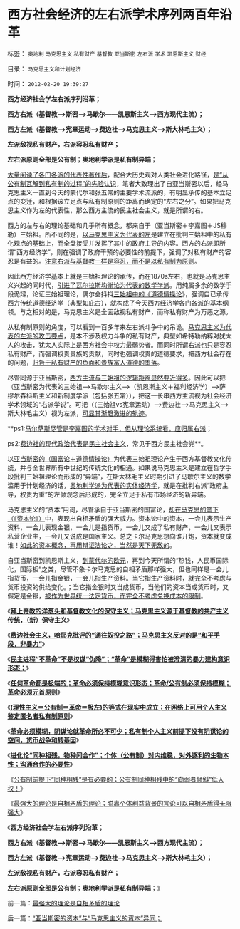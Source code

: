 # 西方社会经济的左右派学术序列两百年沿革

标签： `奥地利` `马克思主义` `私有财产` `基督教` `亚当斯密` `左右派` `学术` `凯恩斯主义` `财经` 

目录： `马克思主义和计划经济`

时间： `2012-02-20 19:39:27`

**西方经济社会学左右派序列沿革；**

**西方右派（基督教——>斯密——>马歇尔——凯恩斯主义——>西方现代主流）；**

**西方左派（基督教——>宪章运动——>费边社——>马克思主义——>斯大林毛主义）；**

**左派敌视私有财产，右派容忍私有财产；**

**左右派原则全部是公有制**；**奥地利学派是私有制异端**；

[大量阅读了各门各派的代表性著作后](../../../2011/8/11/读书读报懂历史，学会旅游看世界.md)，配合大历史观对人类社会进化路径，[是“从公有制瓦解到私有制的过程”的先验认识](../../../2011/5/17/人类发展从公有制走向私有制.md)，笔者大致理出了自亚当斯密以后，经马克思主义一直到今天的蒙代尔和张五常的主要学术流派的，有明显承传的基本立足点的变迁，和根据该立足点与私有制原则的距离而确定的“左右之分”。如果把马克思主义作为左的代表性，那么西方主流的民主社会主义，就是所谓的右。

西方的左与右的理论基础和几乎所有概念，都来自于（亚当斯密＋李嘉图＋JS穆勒）三始祖。所不同的是，[以马克思主义为代表的左](../../../2010/10/31/马克思的《资本论》就是《国富论》中的错误.md)是建立在批判三始祖中的私有化观点的基础上，而全盘接受并发挥了其中的政府主导的内容。西方的右派即所谓“西方经济学”，则在强调了政府干预的必要性的前提下，强调了对私有财产的容忍是有益的。[注意右派与基督教一样是容忍，而不是以私有制为原则](../../../2011/10/7/没有私有制就无所谓民主！基督教通往奴役之路的命运！.md)。

因此西方经济学基本上就是三始祖理论的承传，而在1870s左右，也就是马克思主义兴起的同时代，[引进了瓦尔拉斯均衡论为代表的数学学派](../../../2011/2/12/瓦尔拉斯和门格尔的边际概念完全相反.md)。用纯属多余的数学手段诡辩，论证三始祖理论，偶尔会抖抖[三始祖中的《道德情操论](../../../2009/11/6/斯密的《道德情操论》和君权贵族的道德情操.md)》，强调自已承传西方传统道德经济学（典型如庇古），就构成了今天西方经济学各门各派的基本纲领。与之相对的是，马克思主义是全面敌视私有财产，而称私有财产为万恶之源。

从私有制原则的角度，可以看到一百多年来左右派斗争中的吊诡。[马克思主义为代表的左派的攻击要点](../../../2011/10/30/“国家垄断资本主义”的大脑急转弯.md)，是本不涉及权力斗争的私有财产，典型如希特勒纳粹对犹太人的攻击，犹太人实际上是西方社会中权力最弱势者。而同时所谓右派也只是容忍私有财产，而强调权贵贵族的贡献，同时也强调权贵的道德要求，把西方社会存在的问题，[归咎于私有财产的负面和贵族富人道德的堕落](../../../2012/1/30/达沃斯论坛倒打一耙.md)。

尽管同源于亚当斯密，[西方主流与三始祖的逻辑距离显然要近得多](../../../2011/12/10/道德经济学的“公平与效率”和亚当斯密的“自由精神”.md)。因此可以把（亚当斯密为代表的三始祖——>马歇尔主义——>（凯恩斯主义＋福利经济学）——>萨缪尔森科斯主义和新制度学派（包括张五常）），把这一长串西方主流视为社会经济学术领域的“右派学说”。可把（（三始祖vs宪章运动）——>费边社——>马克思主义——>斯大林毛主义）视为左派，[可显其渐趋激进的轨迹](../../../2012/2/19/私有制前提下只有极左，不存在极右.md)。

**ps1:[马尔萨斯尽管是李嘉图的学术对手，但从理论系统看，应归属右派](../../../2012/1/11/金融垄断贵族对股民的中世纪式的蔑视和马尔萨斯.md)；

ps2:[费边社的现代政治代表是民主社会主义](../../../2012/2/17/费边社会主义和洋葱头的革命.md)，常见于西方民主社会党**。

以[亚当斯密的（国富论＋道德情操论）](../../../2009/10/29/伟大的思想家亚当斯密的迷惑.md)为代表三始祖理论产生于西方基督教文化传统，并与全世界所有中世纪的传统文化的相通。如果说马克思主义是建立在哲学手段批判三始祖理论而形成的“异端”，在斯大林毛主义时期引进了马歇尔主义的数学滥用于计划经济的话，[奥地利学派为代表的实体经济学](../../../2009/10/22/奥地利学派和对象流程分析.md)，就是在批判右派“政府主导，权贵为重”的左倾观念后形成的，完全立足于私有市场经济的新异端。

马克思主义的“资本”用词，尽管承自于亚当斯密的国富论，[却在马克思的笔下（《资本论》）](../../../2008/7/26/什么是生产的价值？揭示《资本论》的关键性错误.md)中，表现出自相矛盾的强大威力。资本论中的资本，一会儿表示生产资料，一会儿表现金银，一会儿是指货币，一会儿又成了私有财产，一会儿又表示私营企业主，一会儿又说成是国家主义。总之卡尔马克思想向谁开炮，资本就变成谁！[如此的资本概念，再用辩证法论之，当然是天下无敌的](../../../2008/7/26/什么是生产的价值？揭示《资本论》的关键性错误.md)。

自亚当斯密到凯恩斯主义，[到蒙代尔的欧元](../../../2011/12/12/欧债危机起因于蒙代尔欧元方案的明显漏洞.md)，再到今天所谓的“热钱，人民币国际化，国际板”之类，尽管不象卡尔马克思的自相矛盾那样强大，但也同样是一会儿指货币，一会儿指金银，一会儿指生产资料。当它指生产资料时，就完全不考虑与货币投资的供给变化。；当它指金银时又当成货币，当他们的资本当成货币时，又假定是金银，[被作为世界统一法定货币，而完全不考虑兑换成本的限制](../../../2011/11/27/中世纪农奴时代的庄园，货币，黄金，出口导向和平价购买力.md)。

《[**拜上帝教的洋葱头和基督教文化的保守主义；马克思主义源于基督教的共产主义传统，（新）保守主义**](../../../2012/2/17/拜上帝教的洋葱头和共产主义传统和保守主义.md)》

《[**费边社会主义，哈耶克批评的“通往奴役之路”；马克思主义反对的是“和平手段，非暴力”**](../../../2012/2/17/费边社会主义和洋葱头的革命.md)》

《[**民主进程“不革命”不是权谋“伪降”；“革命”是模糊得害怕被澄清的暴力建构意识形态；**](../../../2012/2/17/革命是害怕被澄清的暴力建构，皮诺切特和阿连德.md)》

《[**任何革命都是极端的；革命必须保持模糊意识形态；革命/公有制必须保持模糊；革命必须元首原则**](../../../2012/2/17/任何革命都是极端的，极端分子就是革命分子.md)》

《[**(理性主义＝公有制＝革命＝极左)的等式在现实中成立；在网络上可用个人主义鉴定匿名者私有制原则**](../../../2012/2/19/私有制前提下只有极左，不存在极右.md)》

《[**革命必须模糊，阴谋论就革命所必不可少；私有制个人主义前提下没有阴谋论的空间，货币战争和转基因**](../../../2012/2/19/革命必须模糊，阴谋论必不可少；货币战争和转基因.md)》

《[**进化论“同种相残，物种间合作”；个体（公有制）对内维稳，对外逐利的生物本性；沟通合作的必要性**](../../../2012/2/19/科学进化论“同种相残，异种合作”的生物规律.md)》

《[公有制前提下“同种相残”是有必要的；公有制同种相残中的“向弱者倾斜”低人权！](../../../2012/2/19/公有制前提下“同种相残闹革命”是有必要的.md)》

《[最强大的理论是自相矛盾的理论；脱离个体利益背景的言论可以自相矛盾得无限强大](../../../2012/2/20/最强大的理论是自相矛盾的理论.md)》

《**西方经济社会学左右派序列沿革；**

**西方右派（基督教——>斯密——>马歇尔——凯恩斯主义——>西方现代主流）；**

**西方左派（基督教——>宪章运动——>费边社——>马克思主义——>斯大林毛主义）；**

**左派敌视私有财产，右派容忍私有财产；**

**左右派原则全部是公有制**；**奥地利学派是私有制异端**；》



前一篇：[最强大的理论是自相矛盾的理论](../../../2012/2/20/最强大的理论是自相矛盾的理论.md)

后一篇：[“亚当斯密的资本”与“马克思主义的资本”异同；](../../../2012/2/20/“亚当斯密的资本”与“马克思主义的资本”异同；.md)